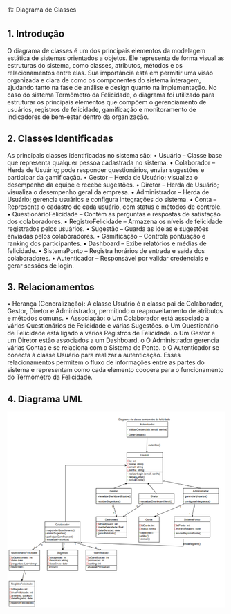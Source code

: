 🏗️ Diagrama de Classes
## 1. Introdução
O diagrama de classes é um dos principais elementos da modelagem estática
de sistemas orientados a objetos. Ele representa de forma visual as estruturas do
sistema, como classes, atributos, métodos e os relacionamentos entre elas.
Sua importância está em permitir uma visão organizada e clara de como os
componentes do sistema interagem, ajudando tanto na fase de análise e design
quanto na implementação.
No caso do sistema Termômetro da Felicidade, o diagrama foi utilizado para
estruturar os principais elementos que compõem o gerenciamento de usuários,
registros de felicidade, gamificação e monitoramento de indicadores de bem-estar
dentro da organização.


## 2. Classes Identificadas
As principais classes identificadas no sistema são:
• Usuário – Classe base que representa qualquer pessoa cadastrada no
sistema.
• Colaborador – Herda de Usuário; pode responder questionários, enviar
sugestões e participar da gamificação.
• Gestor – Herda de Usuário; visualiza o desempenho da equipe e recebe
sugestões.
• Diretor – Herda de Usuário; visualiza o desempenho geral da empresa.
• Administrador – Herda de Usuário; gerencia usuários e configura
integrações do sistema.
• Conta – Representa o cadastro de cada usuário, com status e métodos de
controle.
• QuestionárioFelicidade – Contém as perguntas e respostas de satisfação
dos colaboradores.
• RegistroFelicidade – Armazena os níveis de felicidade registrados pelos
usuários.
• Sugestão – Guarda as ideias e sugestões enviadas pelos colaboradores.
• Gamificação – Controla pontuação e ranking dos participantes.
• Dashboard – Exibe relatórios e médias de felicidade.
• SistemaPonto – Registra horários de entrada e saída dos colaboradores.
• Autenticador – Responsável por validar credenciais e gerar sessões de
login.

## 3. Relacionamentos
• Herança (Generalização):
A classe Usuário é a classe pai de Colaborador, Gestor, Diretor e
Administrador, permitindo o reaproveitamento de atributos e métodos
comuns.
• Associação:
o Um Colaborador está associado a vários Questionários de
Felicidade e várias Sugestões.
o Um Questionário de Felicidade está ligado a vários Registros de
Felicidade.
o Um Gestor e um Diretor estão associados a um Dashboard.
o O Administrador gerencia várias Contas e se relaciona com o
Sistema de Ponto.
o O Autenticador se conecta à classe Usuário para realizar a
autenticação.
Esses relacionamentos permitem o fluxo de informações entre as partes do
sistema e representam como cada elemento coopera para o funcionamento do
Termômetro da Felicidade.

## 4. Diagrama UML
![alt text](image.png)